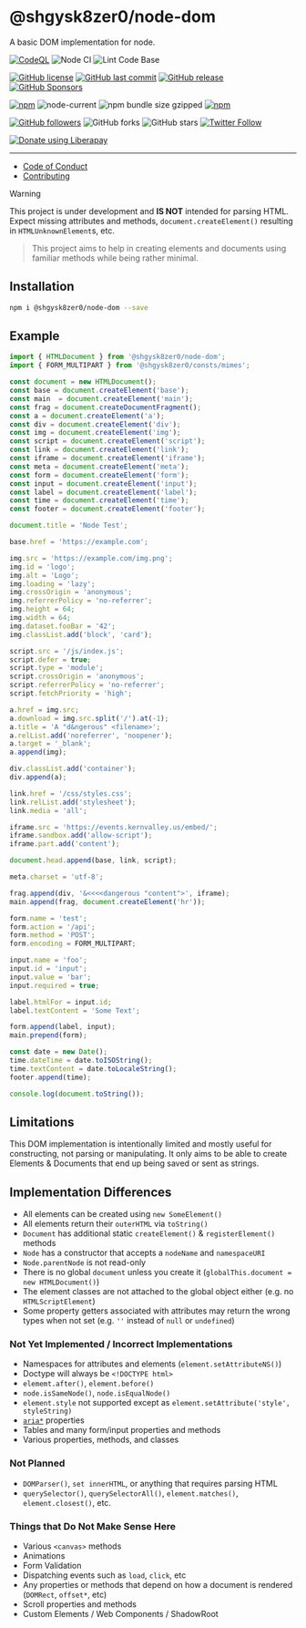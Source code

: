 # @shgysk8zer0/node-dom

A basic DOM implementation for node.

[![CodeQL](https://github.com/shgysk8zer0/node-dom/actions/workflows/codeql-analysis.yml/badge.svg)](https://github.com/shgysk8zer0/node-dom/actions/workflows/codeql-analysis.yml)
![Node CI](https://github.com/shgysk8zer0/node-dom/workflows/Node%20CI/badge.svg)
![Lint Code Base](https://github.com/shgysk8zer0/node-dom/workflows/Lint%20Code%20Base/badge.svg)

[![GitHub license](https://img.shields.io/github/license/shgysk8zer0/node-dom.svg)](https://github.com/shgysk8zer0/node-dom/blob/master/LICENSE)
[![GitHub last commit](https://img.shields.io/github/last-commit/shgysk8zer0/node-dom.svg)](https://github.com/shgysk8zer0/node-dom/commits/master)
[![GitHub release](https://img.shields.io/github/release/shgysk8zer0/node-dom?logo=github)](https://github.com/shgysk8zer0/node-dom/releases)
[![GitHub Sponsors](https://img.shields.io/github/sponsors/shgysk8zer0?logo=github)](https://github.com/sponsors/shgysk8zer0)

[![npm](https://img.shields.io/npm/v/@shgysk8zer0/node-dom)](https://www.npmjs.com/package/@shgysk8zer0/node-dom)
![node-current](https://img.shields.io/node/v/@shgysk8zer0/node-dom)
![npm bundle size gzipped](https://img.shields.io/bundlephobia/minzip/@shgysk8zer0/node-dom)
[![npm](https://img.shields.io/npm/dw/@shgysk8zer0/node-dom?logo=npm)](https://www.npmjs.com/package/@shgysk8zer0/node-dom)

[![GitHub followers](https://img.shields.io/github/followers/shgysk8zer0.svg?style=social)](https://github.com/shgysk8zer0)
![GitHub forks](https://img.shields.io/github/forks/shgysk8zer0/node-dom.svg?style=social)
![GitHub stars](https://img.shields.io/github/stars/shgysk8zer0/node-dom.svg?style=social)
[![Twitter Follow](https://img.shields.io/twitter/follow/shgysk8zer0.svg?style=social)](https://twitter.com/shgysk8zer0)

[![Donate using Liberapay](https://img.shields.io/liberapay/receives/shgysk8zer0.svg?logo=liberapay)](https://liberapay.com/shgysk8zer0/donate "Donate using Liberapay")
- - -

- [Code of Conduct](./.github/CODE_OF_CONDUCT.md)
- [Contributing](./.github/CONTRIBUTING.md)
<!-- - [Security Policy](./.github/SECURITY.md) -->

> [!WARNING]
> This project is under development and **IS NOT** intended for parsing HTML.
> Expect missing attributes and methods, `document.createElement()` resulting in
> `HTMLUnknownElement`s, etc.

> This project aims to help in creating elements and documents using familiar
> methods while being rather minimal.

## Installation

```bash
npm i @shgysk8zer0/node-dom --save
```

## Example

```js
import { HTMLDocument } from '@shgysk8zer0/node-dom';
import { FORM_MULTIPART } from '@shgysk8zer0/consts/mimes';

const document = new HTMLDocument();
const base = document.createElement('base');
const main  = document.createElement('main');
const frag = document.createDocumentFragment();
const a = document.createElement('a');
const div = document.createElement('div');
const img = document.createElement('img');
const script = document.createElement('script');
const link = document.createElement('link');
const iframe = document.createElement('iframe');
const meta = document.createElement('meta');
const form = document.createElement('form');
const input = document.createElement('input');
const label = document.createElement('label');
const time = document.createElement('time');
const footer = document.createElement('footer');

document.title = 'Node Test';

base.href = 'https://example.com';

img.src = 'https://example.com/img.png';
img.id = 'logo';
img.alt = 'Logo';
img.loading = 'lazy';
img.crossOrigin = 'anonymous';
img.referrerPolicy = 'no-referrer';
img.height = 64;
img.width = 64;
img.dataset.fooBar = '42';
img.classList.add('block', 'card');

script.src = '/js/index.js';
script.defer = true;
script.type = 'module';
script.crossOrigin = 'anonymous';
script.referrerPolicy = 'no-referrer';
script.fetchPriority = 'high';

a.href = img.src;
a.download = img.src.split('/').at(-1);
a.title = 'A "d&ngerous" <filename>';
a.relList.add('noreferrer', 'noopener');
a.target = '_blank';
a.append(img);

div.classList.add('container');
div.append(a);

link.href = '/css/styles.css';
link.relList.add('stylesheet');
link.media = 'all';

iframe.src = 'https://events.kernvalley.us/embed/';
iframe.sandbox.add('allow-script');
iframe.part.add('content');

document.head.append(base, link, script);

meta.charset = 'utf-8';

frag.append(div, '&<<<<dangerous "content">', iframe);
main.append(frag, document.createElement('hr'));

form.name = 'test';
form.action = '/api';
form.method = 'POST';
form.encoding = FORM_MULTIPART;

input.name = 'foo';
input.id = 'input';
input.value = 'bar';
input.required = true;

label.htmlFor = input.id;
label.textContent = 'Some Text';

form.append(label, input);
main.prepend(form);

const date = new Date();
time.dateTime = date.toISOString();
time.textContent = date.toLocaleString();
footer.append(time);

console.log(document.toString());
```

## Limitations

This DOM implementation is intentionally limited and mostly useful for constructing,
not parsing or manipulating. It only aims to be able to create Elements & Documents
that end up being saved or sent as strings.

## Implementation Differences

- All elements can be created using `new SomeElement()`
- All elements return their `outerHTML` via `toString()`
- `Document` has additional static `createElement()` & `registerElement()` methods
- `Node` has a constructor that accepts a `nodeName` and `namespaceURI`
- `Node.parentNode` is not read-only
- There is no global `document` unless you create it (`globalThis.document = new HTMLDocument()`)
- The element classes are not attached to the global object either (e.g. no `HTMLScriptElement`)
- Some property getters associated with attributes may return the wrong types when not set (e.g. `''` instead of `null` or `undefined`)

### Not Yet Implemented / Incorrect Implementations

- Namespaces for attributes and elements (`element.setAttributeNS()`)
- Doctype will always be `<!DOCTYPE html>`
- `elememt.after()`, `element.before()`
- `node.isSameNode()`, `node.isEqualNode()`
- `element.style` not supported except as `element.setAttribute('style', styleString)`
-  [`aria*`](https://developer.mozilla.org/en-US/docs/Web/API/Element#instance_properties_included_from_aria) properties
- Tables and many form/input properties and methods
- Various properties, methods, and classes

### Not Planned

- `DOMParser()`, `set innerHTML`, or anything that requires parsing HTML
- `querySelector()`, `querySelectorAll()`, `element.matches()`, `element.closest()`, etc.

### Things that Do Not Make Sense Here

- Various `<canvas>` methods
- Animations
- Form Validation
- Dispatching events such as `load`, `click`, etc
- Any properties or methods that depend on how a document is rendered (`DOMRect`, `offset*`, etc)
- Scroll properties and methods
- Custom Elements / Web Components / ShadowRoot
